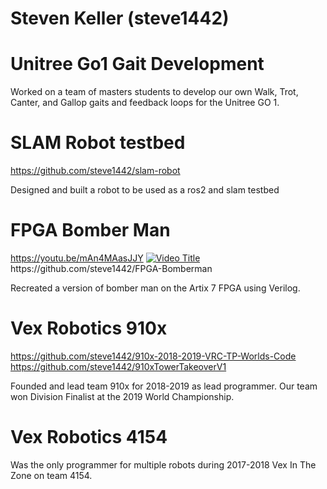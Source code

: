 # Steven Keller (steve1442)



# Unitree Go1 Gait Development 

Worked on a team of masters students to develop our own Walk, Trot, Canter, and Gallop gaits and feedback loops for the Unitree GO 1. 

# SLAM Robot testbed
https://github.com/steve1442/slam-robot

Designed and built a robot to be used as a ros2 and slam testbed

# FPGA Bomber Man
https://youtu.be/mAn4MAasJJY
[![Video Title](https://img.youtube.com/vi/mAn4MAasJJY/0.jpg)]([https://www.youtube.com/watch?v=VIDEO_ID](https://youtu.be/mAn4MAasJJY))
https://github.com/steve1442/FPGA-Bomberman

Recreated a version of bomber man on the Artix 7 FPGA using Verilog. 

# Vex Robotics 910x
https://github.com/steve1442/910x-2018-2019-VRC-TP-Worlds-Code 
https://github.com/steve1442/910xTowerTakeoverV1

Founded and lead team 910x for 2018-2019 as lead programmer. Our team won Division Finalist at the 2019 World Championship. 

# Vex Robotics 4154

Was the only programmer for multiple robots during 2017-2018 Vex In The Zone on team 4154. 
